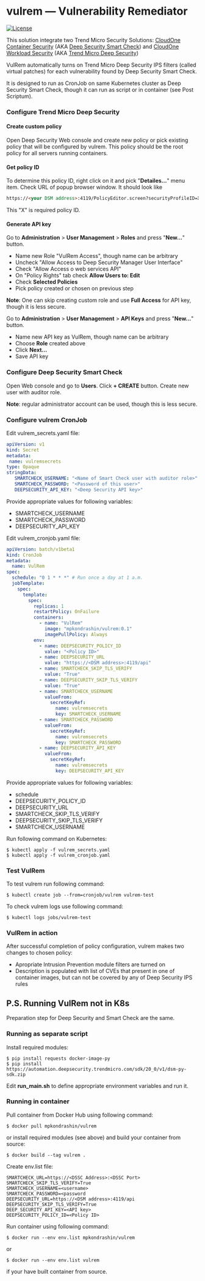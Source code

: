 # vulrem — Vulnerability Remediator

[![License](https://img.shields.io/badge/License-Apache%202-blue.svg)](https://opensource.org/licenses/Apache-2.0)

This solution integrate two Trend Micro Security Solutions:
[CloudOne Container Security](https://www.trendmicro.com/en_my/business/products/hybrid-cloud/cloud-one-container-image-security.html)
(AKA [Deep Security Smart Check](https://deep-security.github.io/smartcheck-docs/admin_docs/admin.html))
and [CloudOne Workload Security](https://www.trendmicro.com/en_us/business/products/hybrid-cloud/cloud-one-workload-security.html)
(AKA [Trend Micro Deep Security](https://help.deepsecurity.trendmicro.com/))

VulRem automatically turns on Trend Micro Deep Security IPS filters (called virtual patches)
for each vulnerability found by Deep Security Smart Check.  

It is designed to run as CronJob on same Kubernetes cluster
as Deep Security Smart Check, though it can run as script
or in container (see Post Scriptum).

### Configure Trend Micro Deep Security

#### Create custom policy
Open Deep Security Web console and create new policy
or pick existing policy that will be configured
by vulrem. This policy should be the root policy for
all servers running containers.

#### Get policy ID
To determine this policy ID, right click on it and pick "**Detailes...**" menu item. 
Check URL of popup browser window. It should look like
```html
https://<your DSM address>:4119/PolicyEditor.screen?securityProfileID=X
```
This "X" is required policy ID.

#### Generate API key
Go to **Administration** > **User Management** > **Roles**
and press "**New...**" button.
* Name new Role "VulRem Access", though name 
can be arbitrary
* Uncheck "Allow Access to Deep Security Manager User Interface"
* Check "Allow Access o web services API"
* On "Policy Rights" tab check **Allow Users to: Edit**
* Check **Selected Policies**
* Pick policy created or chosen on previous step

**Note**: One can skip creating custom role and use **Full Access** for API key,
though it is less secure.  

Go to **Administration** > **User Management** > **API Keys**
and press "**New...**" button.
* Name new API key as VulRem, though name can be arbitrary
* Choose **Role** created above
* Click **Next...**
* Save API key

### Configure Deep Security Smart Check

Open Web console and go to **Users**. Click **+ CREATE** button.
Create new user with auditor role.

**Note**: regular administrator account can be used,
though this is less secure.

### Configure vulrem CronJob

Edit vulrem_secrets.yaml file:
 ```yaml
apiVersion: v1
kind: Secret
metadata:
  name: vulremsecrets
type: Opaque
stringData:
    SMARTCHECK_USERNAME: "<Name of Smart Check user with auditor role>"
    SMARTCHECK_PASSWORD: "<Password of this user>"
    DEEPSECURITY_API_KEY: "<Deep Security API key>"
```

Provide appropriate values for following variables:
* SMARTCHECK_USERNAME
* SMARTCHECK_PASSWORD
* DEEPSECURITY_API_KEY

Edit vulrem_cronjob.yaml file:
```yaml
apiVersion: batch/v1beta1
kind: CronJob
metadata:
  name: VulRem
spec:
  schedule: "0 1 * * *" # Run once a day at 1 a.m.
  jobTemplate:
    spec:
      template:
        spec:
          replicas: 1
          restartPolicy: OnFailure
          containers:
            - name: "VulRem"
              image: "mpkondrashin/vulrem:0.1"
              imagePullPolicy: Always
          env:
            - name: DEEPSECURITY_POLICY_ID
              value: "<Policy ID>"
            - name: DEEPSECURITY_URL
              value: "https://<DSM address>:4119/api"
            - name: SMARTCHECK_SKIP_TLS_VERIFY
              value: "True"
            - name: DEEPSECURITY_SKIP_TLS_VERIFY
              value: "True"
            - name: SMARTCHECK_USERNAME
              valueFrom:
                secretKeyRef:
                  name: vulremsecrets
                  key: SMARTCHECK_USERNAME
            - name: SMARTCHECK_PASSWORD
              valueFrom:
                secretKeyRef:
                  name: vulremsecrets
                  key: SMARTCHECK_PASSWORD
            - name: DEEPSECURITY_API_KEY
              valueFrom:
                secretKeyRef:
                  name: vulremsecrets
                  key: DEEPSECURITY_API_KEY
```

Provide appropriate values for following variables:
* schedule
* DEEPSECURITY_POLICY_ID
* DEEPSECURITY_URL
* SMARTCHECK_SKIP_TLS_VERIFY 
* DEEPSECURITY_SKIP_TLS_VERIFY
* SMARTCHECK_USERNAME

Run following command on Kubernetes:
```shell
$ kubectl apply -f vulrem_secrets.yaml 
$ kubectl apply -f vulrem_cronjob.yaml 
```

### Test VulRem

To test vulrem run following command:
```shell
$ kubectl create job --from=cronjob/vulrem vulrem-test
```

To check vulrem logs use following command:
```shell
$ kubectl logs jobs/vulrem-test
```

### VulRem in action

After successful completion of policy configuration,
vulrem makes two changes to chosen policy:
* Apropriate Intrusion Prevention module filters are turned on
* Description is populated with list of CVEs that present in one
of container images, but can not be covered by any of 
  Deep Security IPS rules
  
## P.S. Running VulRem not in K8s
Preparation step for Deep Security and Smart Check are the same.
### Running as separate script

Install required modules:
```shell
$ pip install requests docker-image-py
$ pip install https://automation.deepsecurity.trendmicro.com/sdk/20_0/v1/dsm-py-sdk.zip
```

Edit **run_main.sh** to define appropriate environment variables
and run it.

### Running in container

Pull container from Docker Hub using following command:
```shell
$ docker pull mpkondrashin/vulrem
```
or install required modules (see above) and build your container
from source:
```shell
$ docker build --tag vulrem .
```
Create env.list file:
```shell
SMARTCHECK_URL=https://<DSSC Address>:<DSSC Port>
SMARTCHECK_SKIP_TLS_VERIFY=True
SMARTCHECK_USERNAME=<username>
SMARTCHECK_PASSWORD=<password
DEEPSECURITY_URL=https://<DSM address>:4119/api
DEEPSECURITY_SKIP_TLS_VERIFY=True
DEEP_SECURITY_API_KEY=<API key>
DEEPSECURITY_POLICY_ID=<Policy ID>
```
Run container using following command:
```
$ docker run --env env.list mpkondrashin/vulrem
```
or 
```
$ docker run --env env.list vulrem
```
if your have built container from source.